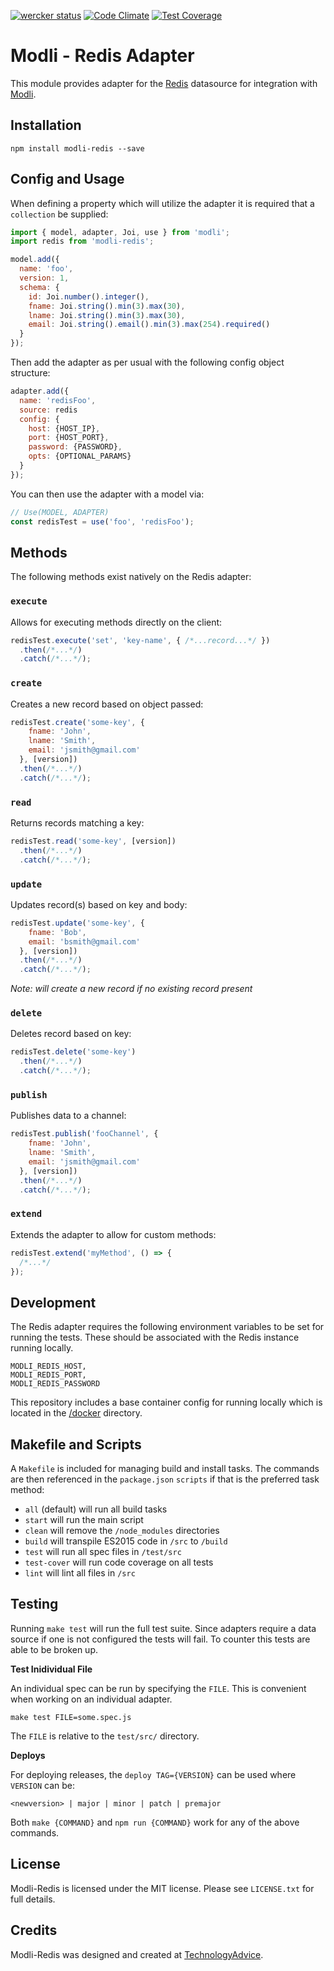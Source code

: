 [![wercker status](https://app.wercker.com/status/5ec770d595a477b6c1bd7bac355c6dcc/s/master "wercker status")](https://app.wercker.com/project/bykey/5ec770d595a477b6c1bd7bac355c6dcc)
[![Code Climate](https://codeclimate.com/github/node-modli/modli-redis/badges/gpa.svg)](https://codeclimate.com/github/node-modli/modli-redis)
[![Test Coverage](https://codeclimate.com/github/node-modli/modli-redis/badges/coverage.svg)](https://codeclimate.com/github/node-modli/modli-redis/coverage)

# Modli - Redis Adapter

This module provides adapter for the [Redis](http://redis.io/)
datasource for integration with [Modli](https://github.com/node-modli).

## Installation

```
npm install modli-redis --save
```

## Config and Usage

When defining a property which will utilize the adapter it is required that a
`collection` be supplied:

```javascript
import { model, adapter, Joi, use } from 'modli';
import redis from 'modli-redis';

model.add({
  name: 'foo',
  version: 1,
  schema: {
    id: Joi.number().integer(),
    fname: Joi.string().min(3).max(30),
    lname: Joi.string().min(3).max(30),
    email: Joi.string().email().min(3).max(254).required()
  }
});
```

Then add the adapter as per usual with the following config object structure:

```javascript
adapter.add({
  name: 'redisFoo',
  source: redis
  config: {
    host: {HOST_IP},
    port: {HOST_PORT},
    password: {PASSWORD},
    opts: {OPTIONAL_PARAMS}
  }
});
```

You can then use the adapter with a model via:

```javascript
// Use(MODEL, ADAPTER)
const redisTest = use('foo', 'redisFoo');
```

## Methods

The following methods exist natively on the Redis adapter:

### `execute`

Allows for executing methods directly on the client:

```javascript
redisTest.execute('set', 'key-name', { /*...record...*/ })
  .then(/*...*/)
  .catch(/*...*/);
```

### `create`

Creates a new record based on object passed:

```javascript
redisTest.create('some-key', {
    fname: 'John',
    lname: 'Smith',
    email: 'jsmith@gmail.com'
  }, [version])
  .then(/*...*/)
  .catch(/*...*/);
```

### `read`

Returns records matching a key:

```javascript
redisTest.read('some-key', [version])
  .then(/*...*/)
  .catch(/*...*/);
```

### `update`

Updates record(s) based on key and body:

```javascript
redisTest.update('some-key', {
    fname: 'Bob',
    email: 'bsmith@gmail.com'
  }, [version])
  .then(/*...*/)
  .catch(/*...*/);
```

*Note: will create a new record if no existing record present*

### `delete`

Deletes record based on key:

```javascript
redisTest.delete('some-key')
  .then(/*...*/)
  .catch(/*...*/);
```

### `publish`

Publishes data to a channel:

```javascript
redisTest.publish('fooChannel', {
    fname: 'John',
    lname: 'Smith',
    email: 'jsmith@gmail.com'
  }, [version])
  .then(/*...*/)
  .catch(/*...*/);
```

### `extend`

Extends the adapter to allow for custom methods:

```javascript
redisTest.extend('myMethod', () => {
  /*...*/
});
```

## Development

The Redis adapter requires the following environment variables to be set for
running the tests. These should be associated with the Redis instance running
locally.

```
MODLI_REDIS_HOST,
MODLI_REDIS_PORT,
MODLI_REDIS_PASSWORD
```

This repository includes a base container config for running locally which is
located in the [/docker](/docker) directory.

## Makefile and Scripts

A `Makefile` is included for managing build and install tasks. The commands are
then referenced in the `package.json` `scripts` if that is the preferred
task method:

* `all` (default) will run all build tasks
* `start` will run the main script
* `clean` will remove the `/node_modules` directories
* `build` will transpile ES2015 code in `/src` to `/build`
* `test` will run all spec files in `/test/src`
* `test-cover` will run code coverage on all tests
* `lint` will lint all files in `/src`

## Testing

Running `make test` will run the full test suite. Since adapters require a data
source if one is not configured the tests will fail. To counter this tests are
able to be broken up.

**Test Inidividual File**

An individual spec can be run by specifying the `FILE`. This is convenient when
working on an individual adapter.

```
make test FILE=some.spec.js
```

The `FILE` is relative to the `test/src/` directory.

**Deploys**

For deploying releases, the `deploy TAG={VERSION}` can be used where `VERSION` can be:

```
<newversion> | major | minor | patch | premajor
```

Both `make {COMMAND}` and `npm run {COMMAND}` work for any of the above commands.

## License

Modli-Redis is licensed under the MIT license. Please see `LICENSE.txt` for full details.

## Credits

Modli-Redis was designed and created at [TechnologyAdvice](http://www.technologyadvice.com).